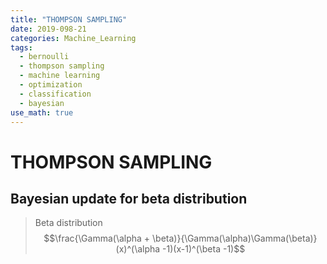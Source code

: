 ```yaml
---
title: "THOMPSON SAMPLING"
date: 2019-098-21
categories: Machine_Learning
tags:
  - bernoulli
  - thompson sampling
  - machine learning
  - optimization
  - classification
  - bayesian
use_math: true
---
```


# THOMPSON SAMPLING

## Bayesian update for beta distribution

>Beta distribution
> $$\frac{\Gamma(\alpha + \beta)}{\Gamma(\alpha)\Gamma(\beta)}(x)^(\alpha -1)(x-1)^(\beta -1)$$

